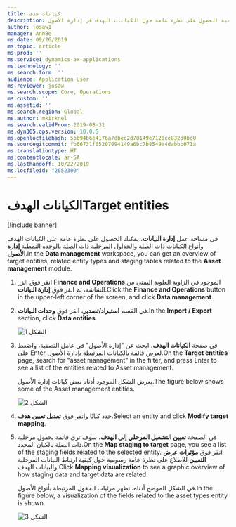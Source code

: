 ```yaml
---
title: كيانات هدف
description: يوضح هذا الموضوع كيفية الحصول على نظرة عامة حول الكيانات الهدف في إدارة الأصول.
author: josaw1
manager: AnnBe
ms.date: 09/26/2019
ms.topic: article
ms.prod: ''
ms.service: dynamics-ax-applications
ms.technology: ''
ms.search.form: ''
audience: Application User
ms.reviewer: josaw
ms.search.scope: Core, Operations
ms.custom: ''
ms.assetid: ''
ms.search.region: Global
ms.author: mkirknel
ms.search.validFrom: 2019-08-31
ms.dyn365.ops.version: 10.0.5
ms.openlocfilehash: 5bb94b6e4176a7dbed2d78149e7120ce832d0bc0
ms.sourcegitcommit: fb66731f05207094149a6bc7b8549a4dabbb071a
ms.translationtype: HT
ms.contentlocale: ar-SA
ms.lasthandoff: 10/22/2019
ms.locfileid: "2652300"
---
```

# <a name="target-entities"></a><span data-ttu-id="e2ed4-103">الكيانات الهدف</span><span class="sxs-lookup"><span data-stu-id="e2ed4-103">Target entities</span></span>

[!include [banner](../../includes/banner.md)]

 

<span data-ttu-id="e2ed4-104">في مساحة عمل **إدارة البيانات**، يمكنك الحصول على نظرة عامة على الكيانات الهدف وأنواع الكيانات ذات الصلة والجداول المرحلية‬ ذات الصلة بالوحدة النمطية **إدارة الأصول**.</span><span class="sxs-lookup"><span data-stu-id="e2ed4-104">In the **Data management** workspace, you can get an overview of target entities, related entity types and staging tables related to the **Asset management** module.</span></span> 

1. <span data-ttu-id="e2ed4-105">انقر فوق الزر **Finance and Operations** الموجود في الزاوية العلوية اليمنى من الشاشة، ثم انقر فوق **إدارة البيانات**.</span><span class="sxs-lookup"><span data-stu-id="e2ed4-105">Click the **Finance and Operations** button in the upper-left corner of the screen, and click **Data management**.</span></span>

2. <span data-ttu-id="e2ed4-106">في القسم **استيراد/تصدير**، انقر فوق **وحدات البيانات**.</span><span class="sxs-lookup"><span data-stu-id="e2ed4-106">In the **Import / Export** section, click **Data entities**.</span></span> 

    ![الشكل 1](media/01-data-management.png)

3. <span data-ttu-id="e2ed4-108">في صفحة **الكيانات الهدف**، ابحث عن "إدارة الأصول" في عامل التصفية، واضغط على Enter لعرض قائمة بالكيانات المرتبطة بإدارة الأصول.</span><span class="sxs-lookup"><span data-stu-id="e2ed4-108">On the **Target entities** page, search for "asset management" in the filter, and press Enter to see a list of the entities related to Asset management.</span></span>

    <span data-ttu-id="e2ed4-109">يعرض الشكل الموجود أدناه بعض كيانات إدارة الأصول.</span><span class="sxs-lookup"><span data-stu-id="e2ed4-109">The figure below shows some of the Asset management entities.</span></span>

   ![الشكل 2](media/02-data-management.png)

4. <span data-ttu-id="e2ed4-111">حدد كيانًا وانقر فوق **تعديل تعيين هدف‬**.</span><span class="sxs-lookup"><span data-stu-id="e2ed4-111">Select an entity and click **Modify target mapping**.</span></span>

5. <span data-ttu-id="e2ed4-112">في الصفحة **تعيين التشغيل المرحلي إلى الهدف‬**، سوف ترى قائمة بحقول مرحلية ذات الصلة بالكيان المحدد.</span><span class="sxs-lookup"><span data-stu-id="e2ed4-112">On the **Map staging to target** page, you see a list of the staging fields related to the selected entity.</span></span> <span data-ttu-id="e2ed4-113">انقر فوق **مؤثرات عرض التعيين** للاطلاع على نظرة عامة رسومية حول كيفية ارتباط البيانات المرحلية والبيانات الهدف.</span><span class="sxs-lookup"><span data-stu-id="e2ed4-113">Click **Mapping visualization** to see a graphic overview of how staging data and target data are related.</span></span> 

    <span data-ttu-id="e2ed4-114">في الشكل الموضح أدناه، تظهر مرئيات الحقول المرتبطة بأنواع الأصول.</span><span class="sxs-lookup"><span data-stu-id="e2ed4-114">In the figure below, a visualization of the fields related to the asset types entity is shown.</span></span>

    ![الشكل 3](media/03-data-management.png)

